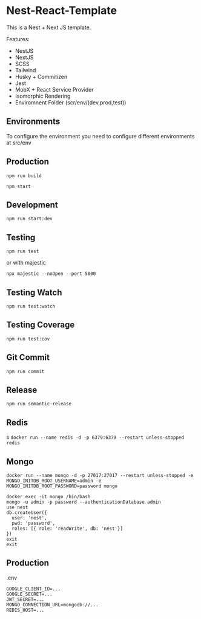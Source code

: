 # Nest-React-Template

This is a Nest + Next JS template.

Features:

- NestJS
- NextJS
- SCSS
- Tailwind
- Husky + Commitizen
- Jest
- MobX + React Service Provider
- Isomorphic Rendering
- Enviromnent Folder (scr/env/(dev,prod,test))

## Environments

To configure the environment you need to configure different environments at src/env

## Production

`npm run build`

`npm start`

## Development

`npm run start:dev`

## Testing

`npm run test`

or with majestic

`npx majestic --noOpen --port 5000`

## Testing Watch

`npm run test:watch`

## Testing Coverage

`npm run test:cov`

## Git Commit

`npm run commit`

## Release

`npm run semantic-release`

## Redis

s
`docker run --name redis -d -p 6379:6379 --restart unless-stopped redis`

## Mongo

`docker run --name mongo -d -p 27017:27017 --restart unless-stopped -e MONGO_INITDB_ROOT_USERNAME=admin -e MONGO_INITDB_ROOT_PASSWORD=password mongo`

```
docker exec -it mongo /bin/bash
mongo -u admin -p password --authenticationDatabase admin
use nest
db.createUser({
  user: 'nest',
  pwd: 'password',
  roles: [{ role: 'readWrite', db: 'nest'}]
})
exit
exit
```

## Production

.env

```
GOOGLE_CLIENT_ID=...
GOOGLE_SECRET=...
JWT_SECRET=...
MONGO_CONNECTION_URL=mongodb://...
REDIS_HOST=...
```
